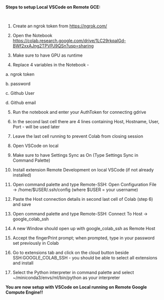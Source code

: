 **Steps to setup Local VSCode on Remote GCE:**

</br>

1. Create an ngrok token from https://ngrok.com/

2. Open the Notebook https://colab.research.google.com/drive/1LC29rkqaIGd-BWf2xxAJng2TPVPJ9QSn?usp=sharing

3. Make sure to have GPU as runtime

4. Replace 4 variables in the Notebook - 

  a. ngrok token

  b. password

  c. Github User

  d. Github email

5. Run the notebook and enter your AuthToken for connecting gdrive

6. In the second last cell there are 4 lines containing Host, Hostname, User, Port - will be used later

7. Leave the last cell running to prevent Colab from closing session 

8. Open VSCode on local

9. Make sure to have Settings Sync as On (Type Settings Sync in Command Palette)

10. Install extension Remote Development on local VSCode (if not already installed)

11. Open command palette and type Remote-SSH: Open Configuration File -> /home/$USER/.ssh/config (where $USER = your username)

12. Paste the Host connection details in second last cell of Colab (step 6) and save

13. Open command palette and type Remote-SSH: Connect To Host -> google_colab_ssh

14. A new Window should open up with google_colab_ssh as Remote Host

15. Accept the fingerPrint prompt; when prompted, type in your password set previously in Colab

16. Go to extensions tab and click on the cloud button beside SSH:GOOGLE_COLAB_SSH - you should be able to select all extensions and install

17. Select the Python interpreter in command palette and select ~/miniconda3/envs/ml/bin/python as your interpreter

**You are now setup with VSCode on Local running on Remote Google Compute Engine!!**
